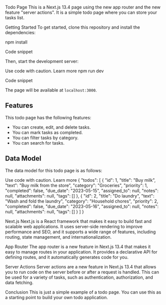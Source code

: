 Todo Page
This is a Next.js 13.4 page using the new app router and the new feature "server actions". It is a simple todo page where you can store your tasks list.

Getting Started
To get started, clone this repository and install the dependencies:

npm install

Code snippet

Then, start the development server:

Use code with caution. Learn more
npm run dev

Code snippet

The page will be available at `localhost:3000`.

## Features

This todo page has the following features:

- You can create, edit, and delete tasks.
- You can mark tasks as completed.
- You can filter tasks by category.
- You can search for tasks.

## Data Model

The data model for this todo page is as follows:

Use code with caution. Learn more
{
"todos": [
{
"id": 1,
"title": "Buy milk",
"text": "Buy milk from the store",
"category": "Groceries",
"priority": 1,
"completed": false,
"due_date": "2023-05-15",
"assigned_to": null,
"notes": null,
"attachments": null,
"tags": []
},
{
"id": 2,
"title": "Do laundry",
"text": "Wash and fold the laundry",
"category": "Household chores",
"priority": 2,
"completed": false,
"due_date": "2023-05-16",
"assigned_to": null,
"notes": null,
"attachments": null,
"tags": []
}
]
}

Next.js
Next.js is a React framework that makes it easy to build fast and scalable web applications. It uses server-side rendering to improve performance and SEO, and it supports a wide range of features, including routing, state management, and internationalization.

App Router
The app router is a new feature in Next.js 13.4 that makes it easy to manage routes in your application. It provides a declarative API for defining routes, and it automatically generates code for you.

Server Actions
Server actions are a new feature in Next.js 13.4 that allows you to run code on the server before or after a request is handled. This can be used for a variety of tasks, such as authentication, authorization, and data fetching.

Conclusion
This is just a simple example of a todo page. You can use this as a starting point to build your own todo application.
